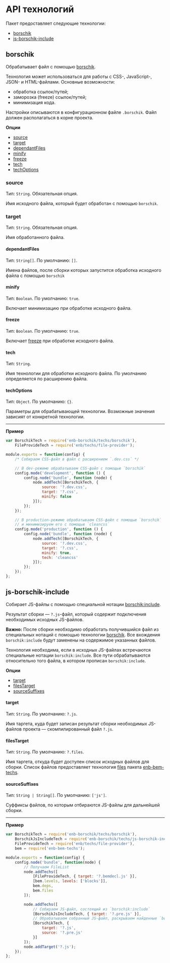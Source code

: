 API технологий
==============

Пакет предоставляет следующие технологии:

* [borschik](#borschik)
* [js-borschik-include](#js-borschik-include)

borschik
--------

Обрабатывает файл с помощью [borschik](https://ru.bem.info/tools/optimizers/borschik/).

Технология может использоваться для работы с CSS-, JavaScript-, JSON- и HTML-файлами. Основные возможности:

* обработка ссылок/путей;
* заморозка (freeze) ссылок/путей;
* минимизация кода.

Настройки описываются в конфигурационном файле `.borschik`. Файл должен располагаться в корне проекта.

**Опции**

* [source](#source)
* [target](#target)
* [dependantFiles](#dependantfiles)
* [minify](#minify)
* [freeze](#freeze)
* [tech](#tech)
* [techOptions](#techoptions)

### source

Тип: `String`. Обязательная опция.

Имя исходного файла, который будет обработан с помощью `borschik`.

### target

Тип: `String`. Обязательная опция.

Имя обработанного файла.

#### dependantFiles

Тип: `String[]`. По умолчанию: `[]`.

Имена файлов, после сборки которых запустится обработка исходного файла с помощью `borschik`

#### minify

Тип: `Boolean`. По умолчанию: `true`.

Включает минимизацию при обработке исходного файла.

#### freeze

Тип: `Boolean`. По умолчанию: `true`.

Включает [freeze](https://ru.bem.info/tools/optimizers/borschik/freeze/) при обработке исходного файла.

#### tech

Тип: `String`.

Имя технологии для обработки исходного файла. По умолчанию определяется по расширению файла.

#### techOptions

Тип: `Object`. По умолчанию: `{}`.

Параметры для обрабатывающей технологии. Возможные значения зависият от конкретной технологии.

--------------------------------------

**Пример**

```javascript
var BorschikTech = require('enb-borschik/techs/borschik'),
    FileProvideTech = require('enb/techs/file-provider');

module.exports = function(config) {
    /* Собираем CSS-файл в файл с расширением `.dev.css` */

    // В dev-режиме обрабатываем CSS-файл с помощью `borschik`
    config.mode('development', function () {
        config.node('bundle', function (node) {
            node.addTech([BorschikTech, {
                source: '?.dev.css',
                target: '?.css',
                minify: false
            }]);
        });
    });

    // В production-режиме обрабатываем CSS-файл с помощью `borschik`
    // и минимизируем его с помощью `cleancss`
    config.mode('production', function () {
        config.node('bundle', function (node) {
            node.addTech([BorschikTech, {
                source: '?.dev.css',
                target: '?.css',
                minify: true,
                tech: 'cleancss'
            }]);
        });
    });
};
```

js-borschik-include
-------------------

Собирает JS-файлы c помощью специальной нотации [borschik:include](https://ru.bem.info/tools/optimizers/borschik/js-include/).

Результат сборки — `?.js`-файл, который содержит подключения необходимых исходных JS-файлов.

**Важно:** После сборки необходимо обработать получившийся файл из специальных нотаций с помощью технологии [borschik](#borschik). Все вхождения `borschik:include` будут заменены на содержимое указанных файлов.

Технология необходима, если в исходных JS-файлах встречаются специальные нотации `borschik:include`. Все пути обрабатываются относительно того файла, в котором прописан `borschik:include`.

**Опции**

* [target](#target-1)
* [filesTarget](#filestarget)
* [sourceSuffixes](#sourcesuffixes)

#### target

Тип: `String`. По умолчанию: `?.js`.

Имя таргета, куда будет записан результат сборки необходимых JS-файлов проекта — скомпилированный файл `?.js`.

#### filesTarget

Тип: `String`. По умолчанию: `?.files`.

Имя таргета, откуда будет доступен список исходных файлов для сборки. Список файлов предоставляет технология [files](https://ru.bem.info/tools/bem/enb-bem-techs/readme/#files) пакета [enb-bem-techs](https://ru.bem.info/tools/bem/enb-bem-techs/readme/).

#### sourceSuffixes

Тип: `String | String[]`. По умолчанию: `['js']`.

Суффиксы файлов, по которым отбираются JS-файлы для дальнейшей сборки.

--------------------------------------
**Пример**

```javascript
var BorschikTech = require('enb-borschik/techs/borschik'),
    BorschikJsIncludeTech = require('enb-borschik/techs/js-borschik-include'),
    FileProvideTech = require('enb/techs/file-provider'),
    bem = require('enb-bem-techs');

module.exports = function(config) {
    config.node('bundle', function(node) {
        // Получаем FileList
        node.addTechs([
            [FileProvideTech, { target: '?.bemdecl.js' }],
            [bem.levels, levels: ['blocks']],
            bem.deps,
            bem.files
        ]);

        node.addTechs([
            // Собираем JS-файл, состоящий из `borschik:include`
            [BorschikJsIncludeTech, { target: '?.pre.js' }],
            // Обрабатываем собранный JS-файл, раскрываем найденные `borschik:include`
            [BorschikTech, {
                target: '?.js',
                source: '?.pre.js'
            }]
        ]);
        node.addTarget('?.js');
    });
};
```

